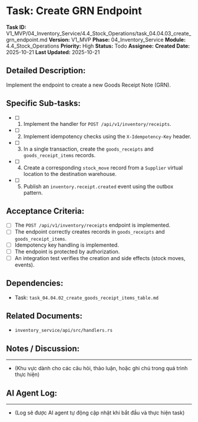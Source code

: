 # Task: Create GRN Endpoint

**Task ID:** V1_MVP/04_Inventory_Service/4.4_Stock_Operations/task_04.04.03_create_grn_endpoint.md
**Version:** V1_MVP
**Phase:** 04_Inventory_Service
**Module:** 4.4_Stock_Operations
**Priority:** High
**Status:** Todo
**Assignee:** 
**Created Date:** 2025-10-21
**Last Updated:** 2025-10-21

## Detailed Description:
Implement the endpoint to create a new Goods Receipt Note (GRN).

## Specific Sub-tasks:
- [ ] 1. Implement the handler for `POST /api/v1/inventory/receipts`.
- [ ] 2. Implement idempotency checks using the `X-Idempotency-Key` header.
- [ ] 3. In a single transaction, create the `goods_receipts` and `goods_receipt_items` records.
- [ ] 4. Create a corresponding `stock_move` record from a `Supplier` virtual location to the destination warehouse.
- [ ] 5. Publish an `inventory.receipt.created` event using the outbox pattern.

## Acceptance Criteria:
- [ ] The `POST /api/v1/inventory/receipts` endpoint is implemented.
- [ ] The endpoint correctly creates records in `goods_receipts` and `goods_receipt_items`.
- [ ] Idempotency key handling is implemented.
- [ ] The endpoint is protected by authorization.
- [ ] An integration test verifies the creation and side effects (stock moves, events).

## Dependencies:
*   Task: `task_04.04.02_create_goods_receipt_items_table.md`

## Related Documents:
*   `inventory_service/api/src/handlers.rs`

## Notes / Discussion:
---
*   (Khu vực dành cho các câu hỏi, thảo luận, hoặc ghi chú trong quá trình thực hiện)

## AI Agent Log:
---
*   (Log sẽ được AI agent tự động cập nhật khi bắt đầu và thực hiện task)